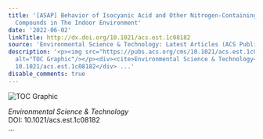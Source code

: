 ```yaml
---
title: '[ASAP] Behavior of Isocyanic Acid and Other Nitrogen-Containing Volatile Organic
  Compounds in The Indoor Environment'
date: '2022-06-02'
linkTitle: http://dx.doi.org/10.1021/acs.est.1c08182
source: 'Environmental Science & Technology: Latest Articles (ACS Publications)'
description: '<p><img src="https://pubs.acs.org/cms/10.1021/acs.est.1c08182/asset/images/medium/es1c08182_0007.gif"
  alt="TOC Graphic"/></p><div><cite>Environmental Science & Technology</cite></div><div>DOI:
  10.1021/acs.est.1c08182</div> ...'
disable_comments: true
---
```

<p><img src="https://pubs.acs.org/cms/10.1021/acs.est.1c08182/asset/images/medium/es1c08182_0007.gif" alt="TOC Graphic"/></p><div><cite>Environmental Science & Technology</cite></div><div>DOI: 10.1021/acs.est.1c08182</div> ...